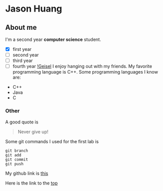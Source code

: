 # Jason Huang

## About me

I'm a second year **computer science** student.
- [x] first year
- [ ] second year
- [ ] third year
- [ ] fourth year
[!Geisel](/pictures/Geisel.jpg)
I enjoy hanging out with my friends.
My favorite programming language is C++.
Some programming languages I know are:
- C++
- Java
- C

### Other
A good quote is
>Never give up!

Some git commands I used for the first lab is
```
git branch
git add
git commit
git push
```

My github link is [this](https://github.com/jasonhuan9)

Here is the link to the [top](#Jason-Huang)



